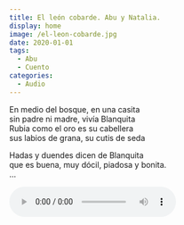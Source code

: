 ```yaml
---
title: El león cobarde. Abu y Natalia.
display: home
image: /el-leon-cobarde.jpg
date: 2020-01-01
tags:
  - Abu
  - Cuento
categories:
  - Audio
---
```

En medio del bosque, en una casita<br/>
sin padre ni madre, vivía Blanquita<br/>
Rubia como el oro es su cabellera<br/>
sus labios de grana, su cutis de seda<br/>

<!-- more -->
Hadas y duendes dicen de Blanquita<br/>
que es buena, muy dócil, piadosa y bonita.<br/>
...

<audio controls>
  <source src="/audio/el-leon-cobarde.mp3" type="audio/mpeg">
  Your browser does not support the audio element.
</audio>
